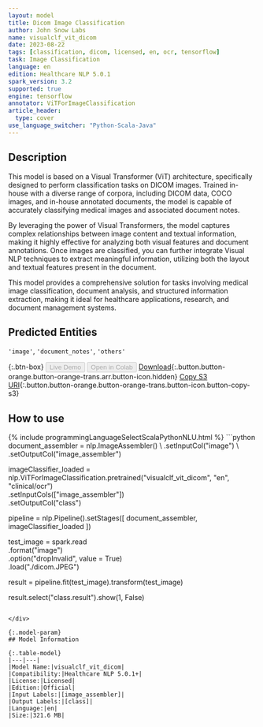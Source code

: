 ```yaml
---
layout: model
title: Dicom Image Classification
author: John Snow Labs
name: visualclf_vit_dicom
date: 2023-08-22
tags: [classification, dicom, licensed, en, ocr, tensorflow]
task: Image Classification
language: en
edition: Healthcare NLP 5.0.1
spark_version: 3.2
supported: true
engine: tensorflow
annotator: ViTForImageClassification
article_header:
  type: cover
use_language_switcher: "Python-Scala-Java"
---
```


## Description

This model is based on a Visual Transformer (ViT) architecture, specifically designed to perform classification tasks on DICOM images. Trained in-house with a diverse range of corpora, including DICOM data, COCO images, and in-house annotated documents, the model is capable of accurately classifying medical images and associated document notes.

By leveraging the power of Visual Transformers, the model captures complex relationships between image content and textual information, making it highly effective for analyzing both visual features and document annotations. Once images are classified, you can further integrate Visual NLP techniques to extract meaningful information, utilizing both the layout and textual features present in the document.

This model provides a comprehensive solution for tasks involving medical image classification, document analysis, and structured information extraction, making it ideal for healthcare applications, research, and document management systems.


## Predicted Entities

`'image'`, `'document_notes'`, `'others'`

{:.btn-box}
<button class="button button-orange" disabled>Live Demo</button>
<button class="button button-orange" disabled>Open in Colab</button>
[Download](https://s3.amazonaws.com/auxdata.johnsnowlabs.com/clinical/models/visualclf_vit_dicom_en_5.0.1_3.2_1692702752962.zip){:.button.button-orange.button-orange-trans.arr.button-icon.hidden}
[Copy S3 URI](s3://auxdata.johnsnowlabs.com/clinical/models/visualclf_vit_dicom_en_5.0.1_3.2_1692702752962.zip){:.button.button-orange.button-orange-trans.button-icon.button-copy-s3}

## How to use



<div class="tabs-box" markdown="1">
{% include programmingLanguageSelectScalaPythonNLU.html %}
```python
document_assembler = nlp.ImageAssembler() \
    .setInputCol("image") \
    .setOutputCol("image_assembler")

imageClassifier_loaded = nlp.ViTForImageClassification.pretrained("visualclf_vit_dicom", "en", "clinical/ocr")\
  .setInputCols(["image_assembler"])\
  .setOutputCol("class")

pipeline = nlp.Pipeline().setStages([
    document_assembler,
    imageClassifier_loaded
])

test_image = spark.read\
    .format("image")\
    .option("dropInvalid", value = True)\
    .load("./dicom.JPEG")

result = pipeline.fit(test_image).transform(test_image)

result.select("class.result").show(1, False)
```

</div>

{:.model-param}
## Model Information

{:.table-model}
|---|---|
|Model Name:|visualclf_vit_dicom|
|Compatibility:|Healthcare NLP 5.0.1+|
|License:|Licensed|
|Edition:|Official|
|Input Labels:|[image_assembler]|
|Output Labels:|[class]|
|Language:|en|
|Size:|321.6 MB|